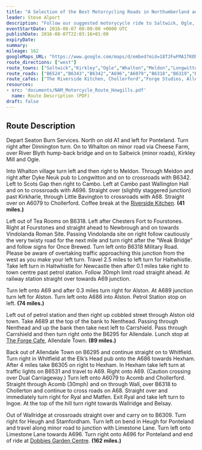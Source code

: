 ```yaml
---
title: "A Selection of the Best Motorcycling Roads in Northumberland and Cumbria"
leader: Steve Alport
description: "Follow our suggested motorycycle ride to Saltwick, Ogle, Whalton, Longwitton, Cambo, Chollerton, Newbrough, Vindolanda, Haltwhistle, Alston, Nenthead, Carr Shield, Allendale, Whitfield, Hexham, Acomb, Wall, Ryal, Heugh and Ponteland."
eventStartDate: 2016-08-07 00:00:00 +0000 UTC
publishDate: 2016-08-07T22:03:16+01:00
expiryDate:
summary:
mileage: 162
googleMaps_URL: "https://www.google.com/maps/d/embed?mid=18TJFwFMA1TKOhe1WVguYSHmeTSZDZD1O"
route_directions: ["west"]
route_towns: ["Saltwick","Kirkley","Ogle","Whalton","Meldon","Longwitton","Scot's Gap","Cambo","Kirkharle","Little Bavington","Chollerford","Fourstones","Haltwhistle","Alston","Nenthead","Allendale Town","Bearsbridge","Hexham","Acomb","Wall","Chollerton","Ryal","Ingoe","Wallridge","Ponteland"]
route_roads: ["B6524","B6343","B6342","A696","A6079","B6318","B6319","B6322","A69","A689","A686","B6295","B6305","B6531","B6309"]
route_cafes: ["The Riverside Kitchen, Chollerford","Forge Studios, Allendale","Dobbies Garden Centre, Ponteland"]
resources:
- src: 'documents/NAM_Motorcycle_Route_Howgills.pdf'
  name: Route Description (PDF)
draft: false
---
```


## Route Description

Depart Seaton Burn Services.
North on old A1 and left for Ponteland.
Turn right after Dinnington turn.
On to Whalton on minor road via Cheese Farm, over River Blyth hump-back bridge and on to Saltwick (minor roads), Kirkley Mill and Ogle.

Into Whalton village turn left and then right to Meldon.
Through Meldon and right after Dyke Neuk pub to Longwitton and on to crossroads with B6342. Left to Scots Gap then right to Cambo.
Left at Cambo past Wallington Hall and on to crossroads with A696. Straight over (slightly staggered junction) past Kirkharle, through Little Bavington to crossroads with A68.
Straight over on A6079 to Chollerford. Coffee break at the [Riverside Kitchen](https://www.theriversidekitchen.co.uk/ "Go to the Riverside Kitchen website"). **(41 miles.)**

Left out of Tea Rooms on B6318.
Left after Chesters Fort to Fourstones.
Right at Fourstones and straight ahead to Newbrough and on towards Vindolanda Roman Site.
Passing Vindolanda site on right follow cautiously the very twisty road for the next mile and turn right after the “Weak Bridge” and follow signs for Once Brewed.
Turn left onto B6318 Military Road.
Please be aware of overtaking traffic approaching this junction from the west as you make your left turn.
Travel 2.5 miles to left turn for Haltwhistle.
Take left turn in Haltwhistle for Newcastle then after 0.1 miles take right to town centre past petrol station.
Follow 30mph limit road straight ahead.
At railway station straight over towards A69 junction.

Turn left onto A69 and after 0.3 miles turn right for Alston. At A689 junction turn left for Alston. Turn left onto A686 into Alston.
Petrol Station stop on left. **(74 miles.)**

Left out of petrol station and then right up cobbled street through Alston old town. Take A689 at the top of the bank to Nenthead. Passing through Nenthead and up the bank then take next left to Carrshield.
Pass through Carrshield and then turn right onto the B6295 for Allendale.
Lunch stop at [The Forge Cafe](https://www.allendaleforgestudios.co.uk/cafe "Go to the Forge Studios website"), Allendale Town. **(89 miles.)**

Back out of Allendale Town on B6295 and continue straight on to Whitfield.
Turn right in Whitfield at the Elk’s Head pub onto the A686 towards Hexham.
After 4 miles take B6305 on right to Hexham.
In Hexham take left turn at traffic lights on B6531 and travel to A69.
Right onto A69. (Caution crossing over Dual Carriageway.)
Turn left onto A6079 to Acomb and Chollerford. Straight through Acomb (30mph) and on through Wall, over B6318 to Chollerton and continue to cross roads on A68.
Straight over and immediately turn right for Ryal and Matfen.
Exit Ryal and take left turn to Ingoe. At the top of the hill turn right towards Wallridge and Belsay.

Out of Wallridge at crossroads straight over and carry on to B6309.
Turn right for Heugh and Stamfordham.
Turn left on bend in Heugh for Ponteland and travel along minor road to junction with Limestone Lane.
Turn left onto Limestone Lane towards A696.
Turn right onto A696 for Ponteland and end of ride at [Dobbies Garden Centre](https://www.dobbies.com/ponteland "Go to Dobbies website"). **(162 miles.)**